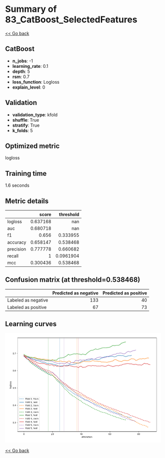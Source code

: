 # Summary of 83_CatBoost_SelectedFeatures

[<< Go back](../README.md)


## CatBoost
- **n_jobs**: -1
- **learning_rate**: 0.1
- **depth**: 5
- **rsm**: 0.7
- **loss_function**: Logloss
- **explain_level**: 0

## Validation
 - **validation_type**: kfold
 - **shuffle**: True
 - **stratify**: True
 - **k_folds**: 5

## Optimized metric
logloss

## Training time

1.6 seconds

## Metric details
|           |    score |   threshold |
|:----------|---------:|------------:|
| logloss   | 0.637168 | nan         |
| auc       | 0.680718 | nan         |
| f1        | 0.656    |   0.333955  |
| accuracy  | 0.658147 |   0.538468  |
| precision | 0.777778 |   0.660682  |
| recall    | 1        |   0.0961904 |
| mcc       | 0.300436 |   0.538468  |


## Confusion matrix (at threshold=0.538468)
|                     |   Predicted as negative |   Predicted as positive |
|:--------------------|------------------------:|------------------------:|
| Labeled as negative |                     133 |                      40 |
| Labeled as positive |                      67 |                      73 |

## Learning curves
![Learning curves](learning_curves.png)

[<< Go back](../README.md)
